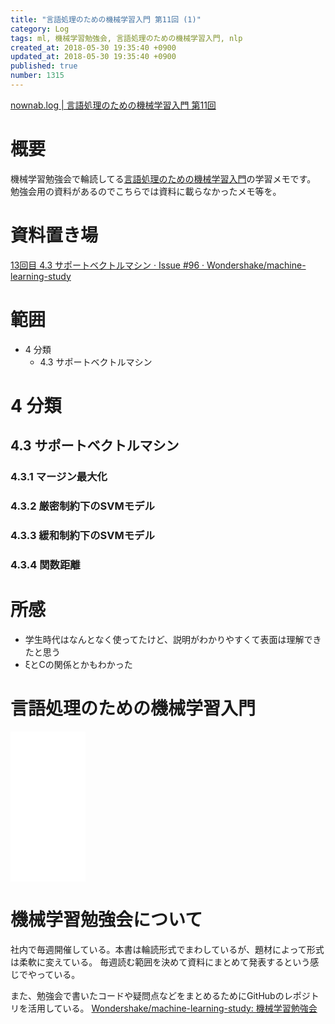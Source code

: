 ```yaml
---
title: "言語処理のための機械学習入門 第11回 (1)"
category: Log
tags: ml, 機械学習勉強会, 言語処理のための機械学習入門, nlp
created_at: 2018-05-30 19:35:40 +0900
updated_at: 2018-05-30 19:35:40 +0900
published: true
number: 1315
---
```


[nownab.log | 言語処理のための機械学習入門 第11回](https://blog.nownabe.com/2018/05/16/1298.html)

# 概要
機械学習勉強会で輪読してる[言語処理のための機械学習入門](http://amzn.to/2BFQSee)の学習メモです。
勉強会用の資料があるのでこちらでは資料に載らなかったメモ等を。

# 資料置き場

[13回目 4.3 サポートベクトルマシン · Issue #96 · Wondershake/machine-learning-study](https://github.com/Wondershake/machine-learning-study/issues/96)

# 範囲
* 4 分類
    * 4.3 サポートベクトルマシン

# 4 分類
## 4.3 サポートベクトルマシン
### 4.3.1 マージン最大化

### 4.3.2 厳密制約下のSVMモデル

### 4.3.3 緩和制約下のSVMモデル

### 4.3.4 関数距離

# 所感

* 学生時代はなんとなく使ってたけど、説明がわかりやすくて表面は理解できたと思う
* ξとCの関係とかもわかった


# 言語処理のための機械学習入門
<iframe style="width:120px;height:240px;" marginwidth="0" marginheight="0" scrolling="no" frameborder="0" src="//rcm-fe.amazon-adsystem.com/e/cm?lt1=_blank&bc1=000000&IS2=1&bg1=FFFFFF&fc1=000000&lc1=0000FF&t=nownabe0c-22&o=9&p=8&l=as4&m=amazon&f=ifr&ref=as_ss_li_til&asins=4339027510&linkId=1c6291b86381f20d113796257356ef1b"></iframe>

# 機械学習勉強会について
社内で毎週開催している。本書は輪読形式でまわしているが、題材によって形式は柔軟に変えている。
毎週読む範囲を決めて資料にまとめて発表するという感じでやっている。

また、勉強会で書いたコードや疑問点などをまとめるためにGitHubのレポジトリを活用している。
[Wondershake/machine-learning-study: 機械学習勉強会](https://github.com/Wondershake/machine-learning-study)

```math
```
